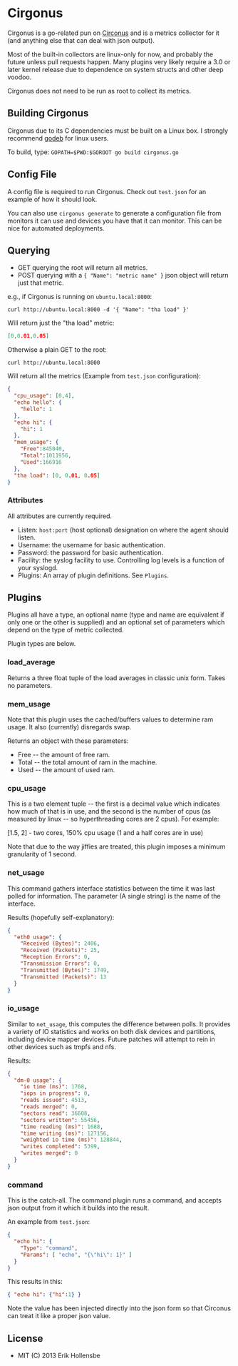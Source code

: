 # Cirgonus

Cirgonus is a go-related pun on [Circonus](http://circonus.com) and is a
metrics collector for it (and anything else that can deal with json output).

Most of the built-in collectors are linux-only for now, and probably the future
unless pull requests happen. Many plugins very likely require a 3.0 or later
kernel release due to dependence on system structs and other deep voodoo.

Cirgonus does not need to be run as root to collect its metrics.

## Building Cirgonus

Cirgonus due to its C dependencies must be built on a Linux box. I strongly
recommend
[godeb](http://blog.labix.org/2013/06/15/in-flight-deb-packages-of-go) for
linux users.

To build, type: `GOPATH=$PWD:$GOROOT go build cirgonus.go`

## Config File

A config file is required to run Cirgonus. Check out `test.json` for an example
of how it should look.

You can also use `cirgonus generate` to generate a configuration file from
monitors it can use and devices you have that it can monitor. This can be nice
for automated deployments.

## Querying

* GET querying the root will return all metrics.
* POST querying with a `{ "Name": "metric name" }` json object will return just that metric.

e.g., if Cirgonus is running on `ubuntu.local:8000`:

```
curl http://ubuntu.local:8000 -d '{ "Name": "tha load" }'
```

Will return just the "tha load" metric:

```json
[0,0.01,0.05]
```

Otherwise a plain GET to the root:

```
curl http://ubuntu.local:8000
```

Will return all the metrics (Example from `test.json` configuration):

```json
{
  "cpu_usage": [0,4],
  "echo hello": {
    "hello": 1
  },
  "echo hi": {
    "hi": 1
  },
  "mem_usage": {
    "Free":845040,
    "Total":1011956,
    "Used":166916
  },
  "tha load": [0, 0.01, 0.05]
}
```

### Attributes

All attributes are currently required.

* Listen: `host:port` (host optional) designation on where the agent should
  listen.
* Username: the username for basic authentication.
* Password: the password for basic authentication.
* Facility: the syslog facility to use. Controlling log levels is a function of
  your syslogd.
* Plugins: An array of plugin definitions. See `Plugins`.

## Plugins

Plugins all have a type, an optional name (type and name are equivalent if only
one or the other is supplied) and an optional set of parameters which depend on
the type of metric collected.

Plugin types are below.

### load\_average

Returns a three float tuple of the load averages in classic unix form. Takes no
parameters.

### mem\_usage

Note that this plugin uses the cached/buffers values to determine ram usage. It
also (currently) disregards swap.

Returns an object with these parameters:

* Free -- the amount of free ram.
* Total -- the total amount of ram in the machine.
* Used -- the amount of used ram.

### cpu\_usage

This is a two element tuple -- the first is a decimal value which indicates how
much of that is in use, and the second is the number of cpus (as measured by
linux -- so hyperthreading cores are 2 cpus). For example:

[1.5, 2] - two cores, 150% cpu usage (1 and a half cores are in use)

Note that due to the way jiffies are treated, this plugin imposes a minimum
granularity of 1 second.

### net\_usage

This command gathers interface statistics between the time it was last polled
for information. The parameter (A single string) is the name of the interface.

Results (hopefully self-explanatory):

```json
{
  "eth0 usage": {
    "Received (Bytes)": 2406,
    "Received (Packets)": 25,
    "Reception Errors": 0,
    "Transmission Errors": 0,
    "Transmitted (Bytes)": 1749,
    "Transmitted (Packets)": 13
  }
}
```

### io\_usage

Similar to `net_usage`, this computes the difference between polls. It provides
a variety of IO statistics and works on both disk devices and partitions,
including device mapper devices. Future patches will attempt to rein in other
devices such as tmpfs and nfs.

Results:

```json
{
  "dm-0 usage": {
    "io time (ms)": 1768,
    "iops in progress": 0,
    "reads issued": 4513,
    "reads merged": 0,
    "sectors read": 36608,
    "sectors written": 55456,
    "time reading (ms)": 1688,
    "time writing (ms)": 127156,
    "weighted io time (ms)": 128844,
    "writes completed": 5399,
    "writes merged": 0
  }
}
```

### command

This is the catch-all. The command plugin runs a command, and accepts json
output from it which it builds into the result.

An example from `test.json`:

```json
{
  "echo hi": {
    "Type": "command",
    "Params": [ "echo", "{\"hi\": 1}" ]
  }
}
```

This results in this:

```json
{ "echo hi": {"hi":1} }
```

Note the value has been injected directly into the json form so that Circonus
can treat it like a proper json value.

## License

* MIT (C) 2013 Erik Hollensbe
